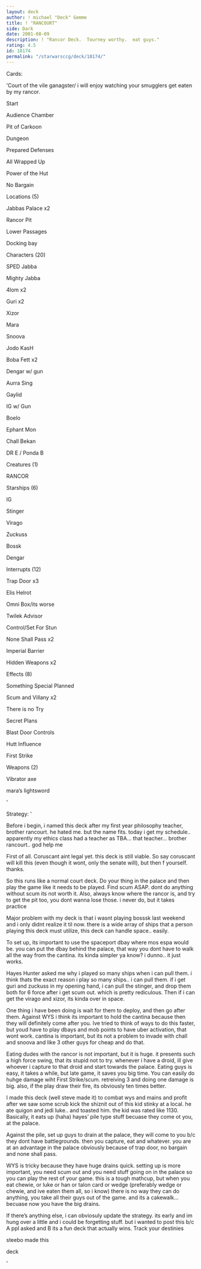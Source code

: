 ```yaml
---
layout: deck
author: ! michael "Deck" Gemme
title: ! "RANCOURT"
side: Dark
date: 2001-08-09
description: ! "Rancor Deck.  Tourney worthy.  eat guys."
rating: 4.5
id: 18174
permalink: "/starwarsccg/deck/18174/"
---
```

Cards: 

'Court of the vile ganagster/ i will enjoy watching your smugglers get eaten by my rancor.


Start

Audience Chamber

Pit of Carkoon

Dungeon

Prepared Defenses

All Wrapped Up

Power of the Hut

No Bargain


Locations (5)

Jabbas Palace x2

Rancor Pit

Lower Passages

 Docking bay


Characters (20)

SPED Jabba

Mighty Jabba

4lom x2

Guri x2

Xizor

Mara

Snoova

Jodo KasH

Boba Fett x2

Dengar w/ gun

Aurra Sing

Gaylid

IG w/ Gun

Boelo 

Ephant Mon

Chall Bekan

DR E / Ponda B


Creatures (1)


RANCOR



Starships (6)

IG

Stinger

Virago

Zuckuss

Bossk

Dengar


Interrupts (12)

Trap Door x3

Elis Helrot

Omni Box/its worse

Twilek Advisor

Control/Set For Stun

None Shall Pass x2

Imperial Barrier

Hidden Weapons x2


Effects (8)

Something Special Planned

Scum and Villany x2

There is no Try

Secret Plans

Blast Door Controls

Hutt Influence

First Strike


Weapons (2)

Vibrator axe

mara’s lightsword

'

Strategy: '

Before i begin, i named this deck after my first year philosophy teacher, brother rancourt.  he hated me.  but the name fits.  today i get my schedule.. apparently my ethics class had a teacher as TBA... that teacher... brother rancourt.. god help me


First of all.  Coruscant aint legal yet.  this deck is still viable.  So say coruscant will kill this (even though it wont, only the senate will), but then f yourself.  thanks.


So this runs like a normal court deck.  Do your thing in the palace and then play the game like it needs to be played. Find scum ASAP. dont do anything without scum its not worth it.  Also, always know where the rancor is, and try to get the pit too, you dont wanna lose those.  i never do, but it takes practice


Major problem with my deck is that i wasnt playing bosssk last weekend and i only didnt realize it til now.  there is a wide array of ships that a person playing this deck must utilize, this deck can handle space.. easily.


To set up, its important to use the spaceport dbay where mos espa would be.  you can put the dbay behind the palace, that way you dont have to walk all the way from the cantina. its kinda simpler ya know?  i dunno.. it just works.


Hayes Hunter asked me why i played so many ships when i can pull them. i think thats the exact reason i play so many ships.. i can pull them.  if i get guri and zuckuss in my opening hand, i can pull the stinger, and drop them both for 6 force after i get scum out.  which is pretty rediculous.  Then if i can get the virago and xizor, its kinda over in space. 


One thing i have been doing is wait for them to deploy, and then go after them.  Against WYS i think its important to hold the cantina because then they will definitely come after you.  Ive tried to think of ways to do this faster, but youd have to play dbays and mob points to have uber activation, that wont work.  cantina is important, but its not a problem to invade with chall and snoova and like 3 other guys for cheap and do that.


Eating dudes with the rancor is not important, but it is huge.  it presents such a high force swing, that its stupid not to try.  whenever i have a droid, ill give whoever i capture to that droid and start towards the palace.  Eating guys is easy, it takes a while, but late game, it saves you big time.  You can easily do huhge damage wiht First Strike/scum.  retreiving 3 and doing one damage is big.  also, if the play draw their fire, its obviously ten times better.


I made this deck (well steve made it) to combat wys and mains and profit after we saw some scrub kick the shiznit out of this kid stinky at a local.  he ate quigon and jedi luke.. and toasted him.  the kid was rated like 1130.  Basically, it eats up (haha) hayes’ pile type stuff becuase they come ot you, at the palace.  


Against the pile, set up guys to drain at the palace, they will come to you b/c they dont have battlegrounds.  then you capture, eat and whatever.  you are at an advantage in the palace obviously because of trap door, no bargain and none shall pass.


WYS is tricky because they have huge drains quick.  setting up is more important, you need scum out and you need stuff going on in the palace so you can play the rest of your game.  this is a tough mathcup, but when you eat chewie, or luke or han or talon card or wedge (preferably wedge or chewie, and ive eaten them all, so i know) there is no way they can do anything, you take all their guys out of the game. and its a cakewalk... becuase now you have the big drains.


If there’s anything else, i can obviosuly update the strategy.  its early and im hung over a little and i could be forgetting stuff.  but i wanted to post this b/c A ppl asked and B its a fun deck that actually wins.  Track your destinies


steebo made this


deck

'
